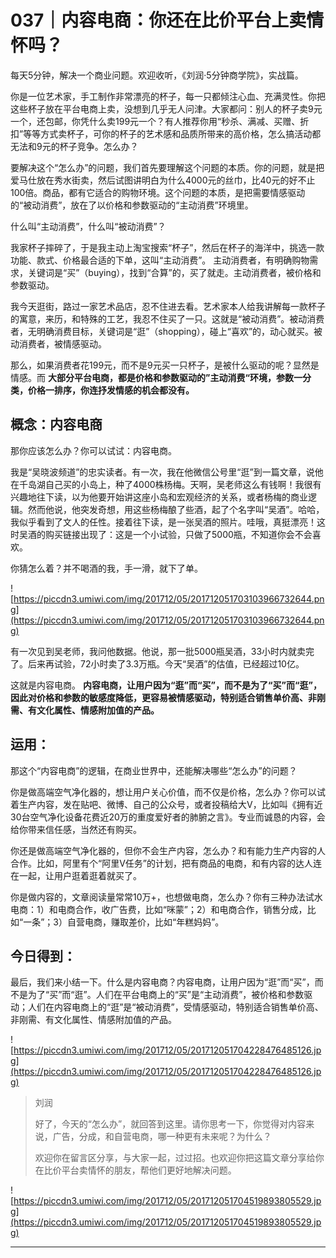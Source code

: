 # 037｜内容电商：你还在比价平台上卖情怀吗？

每天5分钟，解决一个商业问题。欢迎收听，《刘润·5分钟商学院》，实战篇。

你是一位艺术家，手工制作非常漂亮的杯子，每一只都倾注心血、充满灵性。你把这些杯子放在平台电商上卖，没想到几乎无人问津。大家都问：别人的杯子卖9元一个，还包邮，你凭什么卖199元一个？有人推荐你用“秒杀、满减、买赠、折扣”等等方式卖杯子，可你的杯子的艺术感和品质所带来的高价格，怎么搞活动都无法和9元的杯子竞争。怎么办？

要解决这个“怎么办”的问题，我们首先要理解这个问题的本质。你的问题，就是把爱马仕放在秀水街卖，然后试图讲明白为什么4000元的丝巾，比40元的好不止100倍。商品，都有它适合的购物环境。这个问题的本质，是把需要情感驱动的“被动消费”，放在了以价格和参数驱动的“主动消费”环境里。

什么叫“主动消费”，什么叫“被动消费”？

我家杯子摔碎了，于是我主动上淘宝搜索“杯子”，然后在杯子的海洋中，挑选一款功能、款式、价格最合适的下单，这叫“主动消费”。 主动消费者，有明确购物需求，关键词是“买”（buying），找到“合算”的，买了就走。主动消费者，被价格和参数驱动。

我今天逛街，路过一家艺术品店，忍不住进去看。艺术家本人给我讲解每一款杯子的寓意，来历，和特殊的工艺，我忍不住买了一只。这就是“被动消费”。被动消费者，无明确消费目标，关键词是“逛”（shopping），碰上“喜欢”的，动心就买。被动消费者，被情感驱动。

那么，如果消费者花199元，而不是9元买一只杯子，是被什么驱动的呢？显然是情感。而 **大部分平台电商，都是价格和参数驱动的”主动消费“环境，参数一分类，价格一排序，你连抒发情感的机会都没有。**

## 概念：内容电商

那你应该怎么办？你可以试试：内容电商。

我是“吴晓波频道”的忠实读者。有一次，我在他微信公号里“逛”到一篇文章，说他在千岛湖自己买的小岛上，种了4000株杨梅。天啊，吴老师这么有钱啊！我很有兴趣地往下读，以为他要开始讲这座小岛和宏观经济的关系，或者杨梅的商业逻辑。然而他说，他突发奇想，用这些杨梅酿了些酒，起了个名字叫“吴酒”。哈哈，我似乎看到了文人的任性。接着往下读，是一张吴酒的照片。哇哦，真挺漂亮！这时吴酒的购买链接出现了：这是一个小试验，只做了5000瓶，不知道你会不会喜欢。

你猜怎么着？并不喝酒的我，手一滑，就下了单。

![https://piccdn3.umiwi.com/img/201712/05/201712051703103966732644.png](https://piccdn3.umiwi.com/img/201712/05/201712051703103966732644.png)

有一次见到吴老师，我问他数据。他说，那一批5000瓶吴酒，33小时内就卖完了。后来再试验，72小时卖了3.3万瓶。今天“吴酒”的估值，已经超过10亿。

这就是内容电商。 **内容电商，让用户因为“逛”而“买”，而不是为了“买”而“逛”，因此对价格和参数的敏感度降低，更容易被情感驱动，特别适合销售单价高、非刚需、有文化属性、情感附加值的产品。**

## 运用：

那这个“内容电商”的逻辑，在商业世界中，还能解决哪些“怎么办”的问题？

你是做高端空气净化器的，想让用户关心价值，而不仅是价格，怎么办？你可以试着生产内容，发在贴吧、微博、自己的公众号，或者投稿给大V，比如叫《拥有近30台空气净化设备花费近20万的重度爱好者的肺腑之言》。专业而诚恳的内容，会给你带来信任感，当然还有购买。

你还是做高端空气净化器的，但你不会生产内容，怎么办？和有能力生产内容的人合作。比如，阿里有个“阿里V任务”的计划，把有商品的电商，和有内容的达人连在一起，让用户逛着逛着就买了。

你是做内容的，文章阅读量常常10万+，也想做电商，怎么办？你有三种办法试水电商：1）和电商合作，收广告费，比如“咪蒙”；2）和电商合作，销售分成，比如“一条”；3）自营电商，赚取差价，比如“年糕妈妈”。

## 今日得到：

最后，我们来小结一下。什么是内容电商？内容电商，让用户因为“逛”而“买”，而不是为了“买”而“逛”。人们在平台电商上的“买”是“主动消费”，被价格和参数驱动；人们在内容电商上的“逛”是“被动消费”，受情感驱动，特别适合销售单价高、非刚需、有文化属性、情感附加值的产品。

![https://piccdn3.umiwi.com/img/201712/05/201712051704228476485126.jpg](https://piccdn3.umiwi.com/img/201712/05/201712051704228476485126.jpg)

> 刘润
> 
> 好了，今天的“怎么办”，就回答到这里。请你思考一下，你觉得对内容来说，广告，分成，和自营电商，哪一种更有未来呢？为什么？
> 
> 欢迎你在留言区分享，与大家一起，过过招。也欢迎你把这篇文章分享给你在比价平台卖情怀的朋友，帮他们更好地解决问题。

![https://piccdn3.umiwi.com/img/201712/05/201712051704519893805529.jpg](https://piccdn3.umiwi.com/img/201712/05/201712051704519893805529.jpg)

---
